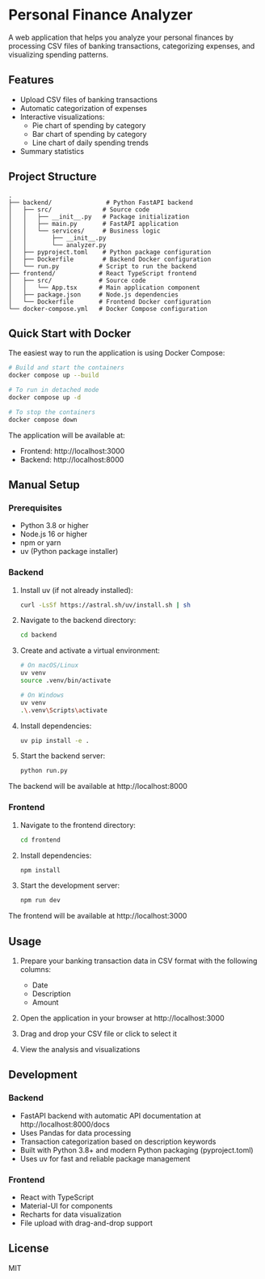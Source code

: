 # Personal Finance Analyzer

A web application that helps you analyze your personal finances by processing CSV files of banking transactions, categorizing expenses, and visualizing spending patterns.

## Features

- Upload CSV files of banking transactions
- Automatic categorization of expenses
- Interactive visualizations:
  - Pie chart of spending by category
  - Bar chart of spending by category
  - Line chart of daily spending trends
- Summary statistics

## Project Structure

```
.
├── backend/               # Python FastAPI backend
│   ├── src/              # Source code
│   │   ├── __init__.py   # Package initialization
│   │   ├── main.py       # FastAPI application
│   │   └── services/     # Business logic
│   │       ├── __init__.py
│   │       └── analyzer.py
│   ├── pyproject.toml    # Python package configuration
│   ├── Dockerfile        # Backend Docker configuration
│   └── run.py           # Script to run the backend
├── frontend/            # React TypeScript frontend
│   ├── src/             # Source code
│   │   └── App.tsx      # Main application component
│   ├── package.json     # Node.js dependencies
│   └── Dockerfile       # Frontend Docker configuration
└── docker-compose.yml   # Docker Compose configuration
```

## Quick Start with Docker

The easiest way to run the application is using Docker Compose:

```bash
# Build and start the containers
docker compose up --build

# To run in detached mode
docker compose up -d

# To stop the containers
docker compose down
```

The application will be available at:
- Frontend: http://localhost:3000
- Backend: http://localhost:8000

## Manual Setup

### Prerequisites

- Python 3.8 or higher
- Node.js 16 or higher
- npm or yarn
- uv (Python package installer)

### Backend

1. Install uv (if not already installed):
   ```bash
   curl -LsSf https://astral.sh/uv/install.sh | sh
   ```

2. Navigate to the backend directory:
   ```bash
   cd backend
   ```

3. Create and activate a virtual environment:
   ```bash
   # On macOS/Linux
   uv venv
   source .venv/bin/activate

   # On Windows
   uv venv
   .\.venv\Scripts\activate
   ```

4. Install dependencies:
   ```bash
   uv pip install -e .
   ```

5. Start the backend server:
   ```bash
   python run.py
   ```

The backend will be available at http://localhost:8000

### Frontend

1. Navigate to the frontend directory:
   ```bash
   cd frontend
   ```

2. Install dependencies:
   ```bash
   npm install
   ```

3. Start the development server:
   ```bash
   npm run dev
   ```

The frontend will be available at http://localhost:3000

## Usage

1. Prepare your banking transaction data in CSV format with the following columns:
   - Date
   - Description
   - Amount

2. Open the application in your browser at http://localhost:3000
3. Drag and drop your CSV file or click to select it
4. View the analysis and visualizations

## Development

### Backend

- FastAPI backend with automatic API documentation at http://localhost:8000/docs
- Uses Pandas for data processing
- Transaction categorization based on description keywords
- Built with Python 3.8+ and modern Python packaging (pyproject.toml)
- Uses uv for fast and reliable package management

### Frontend

- React with TypeScript
- Material-UI for components
- Recharts for data visualization
- File upload with drag-and-drop support

## License

MIT
